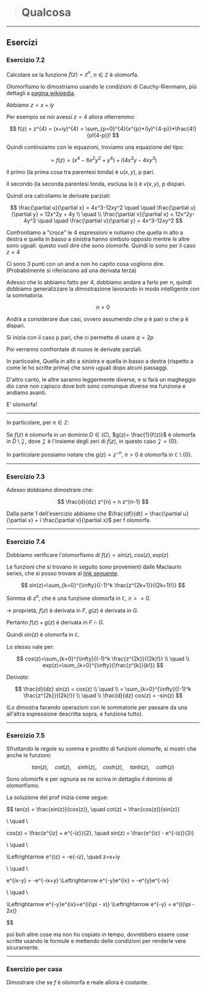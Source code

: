 [//]: # (Stili di riferimento per il markdown)
<link rel="stylesheet" href="./res/style.css">

> # Qualcosa

---

## Esercizi

### Esercizio 7.2

Calcolare se la funzione $f(z) = z^{n}$, $n \in \mathbb{Z}$ è olomorfa.

Olomorfismo lo dimostriamo usando le condizioni di Cauchy-Rienmann, più dettagli a [pagina wikipedia](https://it.wikipedia.org/wiki/Funzione_olomorfa).

Abbiamo $z = x + iy$

Per esempio se noi avessi $z = 4$ allora otterremmo:

$$
f(z) = z^{4} = (x+iy)^{4} = \sum_{p=0}^{4}{x^{p}*(iy)^{4-p}}*\frac{4!}{p!(4-p)}!
$$

Quindi continuiamo con le equazioni, troviamo una equazione del tipo:

$$
= f(z) = (x^4 - 6x^2y^2 + y^4) + i(4x^3y - 4xy^3)
$$

Il primo (la prima cosa tra parentesi tonda) è $u(x,y)$, p pari. 

Il secondo (la seconda parentesi tonda, esclusa la i) è $v(x,y)$, p dispari.

Quindi ora calcoliamo le derivate parziali:

$$
\frac{\partial u}{\partial x} = 4x^3-12xy^2  \quad \quad  \frac{\partial u}{\partial y} = 12x^2y + 4y
\\ \quad \\
\frac{\partial v}{\partial x} = 12x^2y-4y^3  \quad \quad  \frac{\partial v}{\partial y} = 4x^3-12xy^2
$$

Confrontiamo a "croce" le 4 espressioni e notiamo che quella in alto a destra e quella in basso a sinistra hanno simbolo opposto mentre le altre sono uguali. questo vuol dire che sono olomorfe. Quindi lo sono per il caso $z=4$

Ci sono 3 punti con un and e non ho capito cosa vogliono dire. (Probabilmente si riferiscono ad una derivata terza)

Adesso che lo abbiamo fatto per 4, dobbiamo andare a farlo per $n$, quindi dobbiamo generalizzare la dimostrazione lavorando in modo intelligente con la sommatoria.

$$n > 0$$

Andrà a considerare due casi, ovvero assumendo che p è pari o che p è dispari.

Si inizia con il caso p pari, che ci permette di usare $q = 2p$

Poi verranno confrontate di nuovo le derivate parziali.

In particoalre, Quella in alto a sinistra e quella in basso a destra (rispetto a come le ho scritte prima) che sono uguali dopo alcuni passaggi. 

D'altro canto, le altre saranno leggermente diverse, e si farà un magheggio dio cane non capisco dove boh sono comunque diverse ma funziona e andiamo avanti.

E' olomorfa!

---

In particolare, per $n \in \mathbb {Z}$:

Se $f(z)$ è olomorfa in un dominio $D \in \mathbb(C)$, $g(z)= \frac{1}{f(z)}$ è olomorfa in $D \setminus \mathcal{Z}$, dove $\mathcal{Z}$ è l'insieme degli zeri di $f(z)$, in questo caso $\mathcal{Z} = \{0\}$.

In particolare possiamo notare che $g(z) = z^{-n}$, $n > 0$ è olomorfa in $\mathbb{C} \setminus \{0\}$.

---

### Esercizio 7.3

Adesso dobbiamo dimostrare che:

$$
\frac{d}{dz} z^{n} = n z^{n-1}
$$

Dalla parte 1 dell'esercizio abbiamo che $\frac{df}{dt} = \frac{\partial u}{\partial x} + i \frac{\partial v}{\partial x}$ per f olomorfa.

---

### Esercizio 7.4

Dobbiamo verificare l'olomorfismo di $f(z) = sin(z), cos(z), exp(z)$

Le funzioni che si trovano in seguito sono provenienti dalle Maclaurin series, che si posso trovare al [link seguente](https://mathworld.wolfram.com/MaclaurinSeries.html).

$$
sin(z)=\sum_{k=0}^{\infty}{(-1)^k \frac{z^{2k+1}}{(2k+1)!}}
$$

Somma di $z^n$, che è una funzione olomorfa in $\mathbb{C}$, $n >= 0$.

$\rightarrow$ proprietà, $f(z)$ è derivata in $F$, $g(z)$ è derivata in $G$.

Pertanto $f(z)+g(z)$ è derivata in $F \cap G$.

Quindi $sin(z)$ è olomorfa in $\mathbb{C}$.

Lo stesso vale per:

$$
cos(z)=\sum_{k=0}^{\infty}{(-1)^k \frac{z^{2k}}{(2k)!}}
\\ \quad \\
exp(z)=\sum_{k=0}^{\infty}{\frac{z^{k}}{k!}}
$$

*Derivate:*

$$
\frac{d}{dz} sin(z) = cos(z)
\\ \quad \\
= \sum_{k=0}^{\infty}{(-1)^k \frac{z^{2k}}{(2k)!}}
\\ \quad \\
\frac{d}{dz} cos(z) = -sin(z)
$$

(Lo dimostra facendo operazioni con le sommatorie per passare da una all'altra espressione descritta sopra, e funziona tutto).

---

### Esercizio 7.5

Sfruttando le regole su somma e prodtto di funzioni olomorfe, si mostri che anche le funzioni: 

$$
tan(z), \quad cot(z), \quad sinh(z), \quad cosh(z), \quad tanh(z), \quad coth(z)
$$

Sono olomorfe e per ognuna se ne scriva in dettaglio il dominio di olomorfismo.

La soluzione del prof inizia come segue:

$$
tan(z) = \frac{sin(z)}{cos(z)}, \quad cot(z) = \frac{cos(z)}{sin(z)}

\\ \quad \\

cos(z) = \frac{e^{iz} + e^{-iz}}{2}, \quad sin(z) = \frac{e^{iz} - e^{-iz}}{2i}

\\ \quad \\

\Leftrightarrow e^{iz} = -e{-iz}, \quad z=x+iy

\\ \quad \\

e^{ix-y} = -e^{-ix+y} \Leftrightarrow e^{-y}e^{ix} = -e^{y}e^{-ix}

\\ \quad \\

\Leftrightarrow e^{-y}e^{ix}=e^{i(\pi - x)} \Leftrightarrow e^{-y} = e^{i(\pi - 2x)}

$$

poi boh altre cose ma non ho copiato in tempo, dovrebbero essere cose scritte usando le formule e mettendo delle condizioni per renderle vere sicuramente.

---

### Esercizio per casa

Dimostrare che se $f$ è olomorfa e reale allora è costante.

